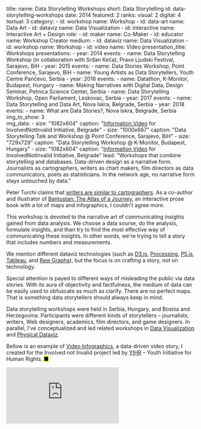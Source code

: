title: 
    name: Data Storytelling Workshops
    short: Data Storytelling
id: data-storytelling-workshops
date: 2014
featured: 2
ranks:
    visual: 2
    digital: 4
    textual: 3
category: 
    - id: workshop
      name: Workshop
    - id: data-art
      name: Data Art
    - id: dataviz
      name: Data Visualization
    - id: interactive
      name: Interactive Art + Design
role:
    - id: maker
      name: Co-Maker
    - id: educator
      name: Workshop Creator
medium:
    - id: dataviz
      name: Data Visualization
    - id: workshop
      name: Workshop
    - id: video
      name: Video
presentation_title: Workshops
presentations:
    - year: 2014
      events:
        - name: <span class='italic-style'>Data Storytelling Workshop</span> (in collaboration with Srđan Keča), Pravo Ljudski Festival, Sarajevo, BiH
    - year: 2015
      events:
        - name: <span class='italic-style'>Data Stories Workshop</span>, Point Conference, Sarajevo, BiH
        - name: <span class='italic-style'>Young Artists as Data Storytellers</span>, Youth Centre Pančevo, Serbia
    - year: 2016
      events:
        - name: <span class='italic-style'>Datathon</span>, K-Monitor, Budapest, Hungary
        - name: <span class='italic-style'>Making Narratives with Digital Data</span>, Design Seminar, Petnica Science Center, Serbia
        - name: <span class='italic-style'>Data Storytelling Workshop</span>, Open Parliament, Leskovac, Serbia
    - year: 2017
      events:
        - name: <span class='italic-style'>Data Storytelling and Data Art</span>, Nova Iskra, Belgrade, Serbia
    - year: 2018
      events:
        - name: <span class='italic-style'>What are Data Stories?</span>, Nova Iskra, Belgrade, Serbia
img_to_show: 3       
img_data:
    - size: "1082x604"
      caption: "<a href='https://www.youtube.com/watch?v=T2PH3liBbpo' target='_blank'>Information Video</a> for InvolvedNotInvalid Initiative, Belgrade"
    - size: "1000x667"
      caption: "Data Storytelling Talk and Workshop @ Point Conference, Sarajevo, BiH"
    - size: "729x729"
      caption: "Data Storytelling Workshop @ K-Monitor, Budapest, Hungary"
    - size: "1082x604"
      caption: "<a href='https://www.youtube.com/watch?v=T2PH3liBbpo' target='_blank'>Information Video</a> for InvolvedNotInvalid Initiative, Belgrade"
lead: "Workshops that combine storytelling and databases. Data-driven design as a narrative form. Journalists as cartographers, writers as chart makers, film directors as data communicators, poets as statisticians. In the network age, no narrative form stays untouched by data."

Peter Turchi claims that <a href='http://tupress.org/books/maps-of-the-imagination' target='_blank'>writers are similar to cartographers</a>. As a co-author and illustrator of <a href='/work/projects/bantustan-book'><span class='italic-style'>Bantustan: The Atlas of a Journey</span></a>, an interactive prose book with a lot of maps and infographics, I couldn't agree more.

This workshop is devoted to the narrative art of communicating insights gained from data analysis. We choose a data sourse, do the analysis, formulate insights, and than try to find the most effective way of communicating these insights. In other words, we're trying to tell a story that includes numbers and measurements.

We mention different dataviz technologies (such as <a href='https://d3js.org/' target='_blank'>D3.js</a>, <a href='https://processing.org/' target='_blank'>Processing</a>, <a href='https://p5js.org/' target='_blank'>P5.js</a>, <a href='https://www.tableau.com/' target='_blank'>Tableau</a>, and <a href='https://rawgraphs.io/' target='_blank'>Raw Graphs</a>), but the focus is on crafting a story, not on technology.

Special attention is payed to different ways of misleading the public via data stories. With its aura of objectivity and factfulness, the medium of data can be easily used to obfuscate as much as clarify. There are no perfect maps. That is something data storytellers should always keep in mind.

Data storytelling workshops were held in Serbia, Hungary, and Bosnia and Herzegovina. Participants were different kinds of storytellers – journalists, writers, Web designers, academics, film directors, and game designers. In parallel, I've conceptualized and led related workshops in <a href='/work/projects/dataviz-workshops'>Data Visualization</a> and <a href='physical-dataviz-workshops'>Physical Dataviz</a>.  

Bellow is an example of <a href='https://www.youtube.com/watch?v=T2PH3liBbpo' target='_blank'>Video Infographics</a>, a data-driven video story, I created for the <span class='italic-style'>Involved not Invalid</span> project led by <a href='https://yihr.org/' target='_blank'>YIHR</a> – Youth Initiative for Human Rights. <mark>&#9632;</mark>

<iframe src="https://www.youtube.com/embed/T2PH3liBbpo?rel=0&amp;fs=0&amp;controls=0" frameborder="0" allow="accelerometer; autoplay; picture-in-picture" allowfullscreen></iframe>
